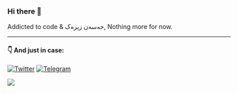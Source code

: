 ### Hi there 👋

Addicted to code & حەسەن زیرەک, Nothing more for now.

---
#### 👇 And just in case:

[![Twitter][10.1]][1]
[![Telegram][10.6]][2]

![](https://komarev.com/ghpvc/?username=dkakaie&color=green)

<!-- Links -->
[1]: https://twitter.com/dkakaie/
[2]: https://t.me/dkakaie/

[10.1]: https://img.shields.io/badge/Twitter-1DA1F2?style=flat-square&logo=twitter&logoColor=white
[10.6]: https://img.shields.io/badge/Telegram-2CA5E0?style=flat-square&logo=telegram&logoColor=white
